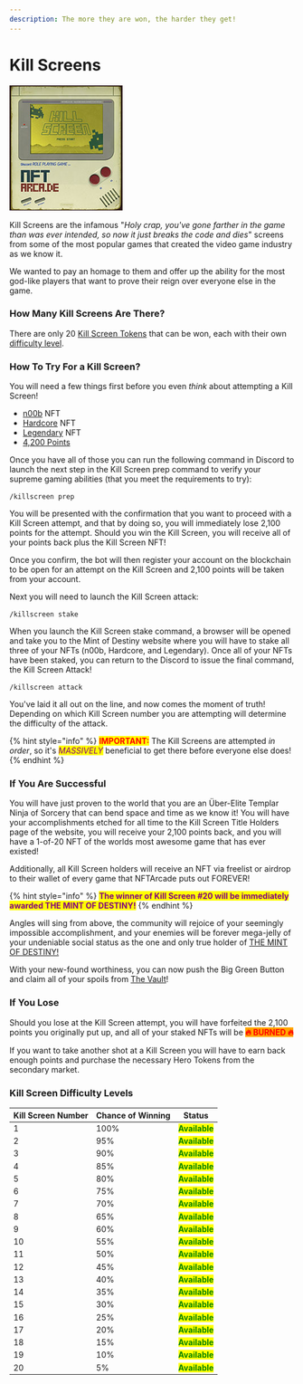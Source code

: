 ```yaml
---
description: The more they are won, the harder they get!
---
```


# Kill Screens

![](../.gitbook/assets/KillScreen1-200.jpg)

Kill Screens are the infamous "_Holy crap, you've gone farther in the game than was ever intended, so now it just breaks the code and dies_" screens from some of the most popular games that created the video game industry as we know it.

We wanted to pay an homage to them and offer up the ability for the most god-like players that want to prove their reign over everyone else in the game.

### How Many Kill Screens Are There?

There are only 20 [Kill Screen Tokens](../tokens/kill-screens.md) that can be won, each with their own [difficulty level](kill-screens.md#kill-screen-difficulty-levels).

### How To Try For a Kill Screen?

You will need a few things first before you even _think_ about attempting a Kill Screen!&#x20;

* [n00b](../tokens/heroes/n00b.md) NFT
* [Hardcore](../tokens/heroes/hardcore.md) NFT
* [Legendary](../tokens/heroes/legendary.md) NFT
* [4,200 Points](earning-points.md)

Once you have all of those you can run the following command in Discord to launch the next step in the Kill Screen prep command to verify your supreme gaming abilities (that you meet the requirements to try):

```
/killscreen prep
```

You will be presented with the confirmation that you want to proceed with a Kill Screen attempt, and that by doing so, you will immediately lose 2,100 points for the attempt. Should you win the Kill Screen, you will receive all of your points back plus the Kill Screen NFT!

Once you confirm, the bot will then register your account on the blockchain to be open for an attempt on the Kill Screen and 2,100 points will be taken from your account.

Next you will need to launch the Kill Screen attack:

```
/killscreen stake
```

When you launch the Kill Screen stake command, a browser will be opened and take you to the Mint of Destiny website where you will have to stake all three of your NFTs (n00b, Hardcore, and Legendary). Once all of your NFTs have been staked, you can return to the Discord to issue the final command, the Kill Screen Attack!

```
/killscreen attack
```

You've laid it all out on the line, and now comes the moment of truth! Depending on which Kill Screen number you are attempting will determine the difficulty of the attack.&#x20;

{% hint style="info" %}
<mark style="color:red;">**IMPORTANT:**</mark> The Kill Screens are attempted _in order_, so it's _<mark style="color:purple;">MASSIVELY</mark>_ beneficial to get there before everyone else does!
{% endhint %}

### If You Are Successful

You will have just proven to the world that you are an Über-Elite Templar Ninja of Sorcery that can bend space and time as we know it! You will have your accomplishments etched for all time to the Kill Screen Title Holders page of the website, you will receive your 2,100 points back, and you will have a 1-of-20 NFT of the worlds most awesome game that has ever existed!

Additionally, all Kill Screen holders will receive an NFT via freelist or airdrop to their wallet of every game that NFTArcade puts out FOREVER!

{% hint style="info" %}
<mark style="color:purple;">**The winner of Kill Screen #20 will be immediately awarded THE MINT OF DESTINY!**</mark>
{% endhint %}

Angles will sing from above, the community will rejoice of your seemingly impossible accomplishment, and your enemies will be forever mega-jelly of your undeniable social status as the one and only true holder of [THE MINT OF DESTINY!](broken-reference)

With your new-found worthiness, you can now push the Big Green Button and claim all of your spoils from [The Vault](the-vault.md)!

### If You Lose

Should you lose at the Kill Screen attempt, you will have forfeited the 2,100 points you originally put up, and all of your staked NFTs will be <mark style="color:red;background-color:orange;">**🔥   BURNED  🔥**</mark> &#x20;

If you want to take another shot at a Kill Screen you will have to earn back enough points and purchase the necessary Hero Tokens from the secondary market.

### Kill Screen Difficulty Levels

| Kill Screen Number | Chance of Winning | Status                                          |
| ------------------ | ----------------- | ----------------------------------------------- |
| 1                  | 100%              | <mark style="color:green;">**Available**</mark> |
| 2                  | 95%               | <mark style="color:green;">**Available**</mark> |
| 3                  | 90%               | <mark style="color:green;">**Available**</mark> |
| 4                  | 85%               | <mark style="color:green;">**Available**</mark> |
| 5                  | 80%               | <mark style="color:green;">**Available**</mark> |
| 6                  | 75%               | <mark style="color:green;">**Available**</mark> |
| 7                  | 70%               | <mark style="color:green;">**Available**</mark> |
| 8                  | 65%               | <mark style="color:green;">**Available**</mark> |
| 9                  | 60%               | <mark style="color:green;">**Available**</mark> |
| 10                 | 55%               | <mark style="color:green;">**Available**</mark> |
| 11                 | 50%               | <mark style="color:green;">**Available**</mark> |
| 12                 | 45%               | <mark style="color:green;">**Available**</mark> |
| 13                 | 40%               | <mark style="color:green;">**Available**</mark> |
| 14                 | 35%               | <mark style="color:green;">**Available**</mark> |
| 15                 | 30%               | <mark style="color:green;">**Available**</mark> |
| 16                 | 25%               | <mark style="color:green;">**Available**</mark> |
| 17                 | 20%               | <mark style="color:green;">**Available**</mark> |
| 18                 | 15%               | <mark style="color:green;">**Available**</mark> |
| 19                 | 10%               | <mark style="color:green;">**Available**</mark> |
| 20                 | 5%                | <mark style="color:green;">**Available**</mark> |
